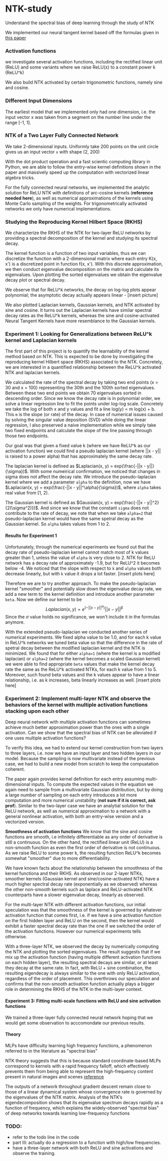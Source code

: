 # NTK-study
Understand the spectral bias of deep learning through the study of NTK

We implemented our neural tangent kernel based off the formulas given in [this paper](https://papers.nips.cc/paper/2019/file/c4ef9c39b300931b69a36fb3dbb8d60e-Paper.pdf)

### Activation functions
we investigate several activation functions, including the rectified linear unit (ReLU) and some variants where we raise ReLU(x) to a constant power k (ReLU^k)

We also build NTK activated by certain trigonometric functions, namely sine and cosine. 

### Different Input Dimensions
The earliest model that we implemented only had one dimension, i.e. the input vector x was taken from a segment on the number line under the range [-1, 1]. 

### NTK of a Two Layer Fully Connected Network

We take 2-dimensional inputs. Uniformly take 200 points on the unit circle gives us an input vector `x` with shape (2, 200)

With the dot product operation and a fast scientic computing library in Python, we are able to follow the entry-wise kernel definitions shown in the paper and massively speed up the computation with vectorized linear algebra tricks. 

For the fully connected neural networks, we implemented the analytic solution for ReLU NTK with definitions of arc-cosine kernels (**reference needed here**), as well as numerical approximations of the kernels using Monte Carlo sampling of the weights.
For trigonometrically activated networks we only have numerical implementations. 


### Studying the Reproducing Kernel Hilbert Space (RKHS)
We characterize the RKHS of the NTK for two-layer ReLU networks by providing a spectral decomposition of the kernel and studying its spectral decay.

The kernel function is a function of two input variables, thus we can discretize the function with a 2-dimensional matrix where each entry K(x, x') is a discretized point in function f(x, x'). With this discrete approximation, we then conduct eigenvalue decomposition on the matrix and calculate its eigenvalues. Upon plotting the sorted eigenvalues we obtain the eigenvalue decay plot or spectral decay. 

We observe that for ReLU^k networks, the decay on log-log plots appear polynomial; the asymptotic decay actually appears linear - [insert picture]

We also plotted Laplacian kernels, Gaussian kernels, and NTK activated by sine and cosine. It turns out the Laplacian kernels have similar spectral decay rates as the ReLU^k kernels, whereas the sine and cosine-activated Neural Tangent Kernels have more resemblance to the Gaussian kernels.

### Experiment 1: Looking for Generalizations between ReLU^k kernel and Laplacian kernels

The first part of this project is to quantify the learnability of the kernel method based on NTK. This is expected to be done by investigating the reproducing 
kernel Hilbert space (RKHS) associated to the NTK. Concretely, we are interested in a quantified relationship between the ReLU^k activated NTK and laplacian kernels. 

We calculated the rate of the spectral decay by taking two end points (x = 30 and x = 100) representing the 30th and the 100th sorted eigenvalues. Between these two end points we obtain 70 eigenvalues sorted in descending order. Since we know the decay rate is in polynomial order, we solve a linear regression line to fit the points under log-log scale. Concretely we take the log of both x and y values and fit a line log(y) = m log(x) + b. This `m` is the slope (or rate) of the decay. In case of numerical issues caused by solving the singular value deposition (SVD) while doing the linear regression, I also preserved a naive implementation while we simply take two fixed endpoints and calculate the slope of the line passing through those two endpoints. 

Our goal was that given a fixed value k (where we have ReLU^k as our activation function) we could find a pseudo laplacian kernel (where ||x - y|| is raised to a power alpha) that has approximately the same decay rate. 

The laplacian kernel is defined as $Laplacian(x, y) = exp(\frac{-||x - y||}{\sigma})$. With some numeirical confirmation, we noticed that changes in sigma does not affect the decay rate. We introduce the pseudo-laplacian kernel where we add a parameter `alpha` to the definition, now we have $Laplacian(x, y) = exp(\frac{-||x - y||^\alpha}{\sigma})$, where `alpha` takes real value from [1, 2). 

The Gaussian kernel is defined as $Gaussian(x, y) = exp(\frac{-||x - y||^2}{2(\sigma^2)})$. And since we know that the constant `sigma` does not contribute to the rate of decay, we note that when we take `alpha=2` that pseudo-laplacian kernel would have the same spetral decay as the Gaussian kernel. So `alpha` takes values from 1 to 2. 


#### Results for Experiment 1
Unfortunately, through the numerical experiments we found out that the decay rate of pseudo-laplacian kernel cannot match most of k values greater than 1, unless the value of `alpha` is very close to 2. NTK for ReLU network has a decay rate of approximately -1.9, but for ReLU^2 it becomes below -4. We noticed that the slope with respect to `k` and `alpha` values both decrease linearly, but with `k` value it drops a lot faster. [insert plots here]

Therefore we are to try another approach. To make the pseudo-laplacian kernel "smoother" and potentially slow down the eigenvalue decay rate, we add a new term to the kernel definition and introduce another parameter `beta`. Now we define our kernel to be $$Laplacian(x, y) = e^{(-||x - y||^\alpha)} ||x - y||^\beta$$ Since the $\sigma$ value holds no significance, we won't include it in the formulas anymore. 

With the extended pseudo-laplacian we conducted another series of numerical experiments. We fixed alpha value to be 1.0, and for each k value in ReLU^k networks we tuned beta value so that the difference in the rate of spetral decay between the modified laplacian kernel and the NTK is minimized. We found that for either `alpha=1` (where the kernel is a modified laplacian) or `alpha=2` (where the kernel becomes a scaled Gaussian kernel) we were able to find appropriate `beta` values that make the kernel decay rate the same as the ReLU^k activated NTKs, for each k value from 1 to 5. Moreover, such found beta values and the k values appear to have a linear relationship, i.e. as k increases, beta linearly increases as well. [insert plots here]

 
### Experiment 2: Implement multi-layer NTK and observe the behaviors of the kernel with multiple activation functions stacking upon each other

Deep neural network with multiple activation functions can sometimes achieve much better approximation power than the ones with a single activation. Can we show that the spectral bias of NTK can be alleviated if one uses multiple activation functions?

To verify this idea, we had to extend our kernel construction from two layers to three layers, i.e. now we have an input layer and two hidden layers in our model. Because the sampling is now multivariate instead of the previous case, we had to build a new model from scratch to keep the compuatation coherent.

The paper again provides kernel definition for each entry assuming multi-dimensional inputs. To compute the expected values in the equation we again need to sample from a multivariate Gaussian distribution, but by doing a large number of sampling on each entry introduces a lot more computation and more numerical unstability (**not sure if it is correct, ask prof**). Similar to the two-layer case we have an analytial solution for the ReLU network, as well as numerical approximation to a network with a general nonlinear activation, with both an entry-wise version and a vectorized version. 

**Smoothness of activation functions** We know that the sine and cosine functions are smooth, i.e infinitely differentiable as any order of derivative is still a continuous. On the other hand, the rectified linear unit (ReLU) is a non-smooth function as even the first order of derivative is not continuous. As we raise ReLU to some power k, the resulting function ReLU^k becomes somewhat "smoother" due to more differentiability.

We have known facts about the relationship between the smoothness of the kernel functiona and their RKHS. As observed in our 2-layer NTKs, smoother kernels (Gaussian kernel and sine/cosine-activated NTK) have a much higher spectral decay rate (exponentially as we observed) whereas the other non-smooth kernels such as laplace and ReLU-activated NTK counterparts have a slower eigenvalue decay, linearly as observed. 

For the multi-layer NTK with different activation functions, our initial speculation was that the smoothness of the kernel is governed by whatever activation function that comes first, i.e. if we have a sine activation function on the first hidden layer and ReLU on the second, then the kernel would exhibit a faster spectral decay rate than the one if we switched the order of the activation functions. However our numerical experiments tells otherwise. 

With a three-layer NTK, we observed the decay by numerically computing the NTK and plotting the sorted eigenvalues. The result suggests that if we mix up the activation function (having multiple different activation functions on each hidden layer), the resulting spectral decays are similar, or at least they decay at the same rate. In fact, with ReLU + sine combination, the resulting eigendecay is always similar to the one with only ReLU activation, regardless of the order of placement. This overthrows our speculation and confirms that the non-smooth activation function actually plays a bigger role in determining the RKHS of the NTK in the multi-layer context.


#### Experiment 3: Fitting multi-scale functions with ReLU and sine activation functions

We trained a three-layer fully connected neural network hoping that we would get some observation to acccomondate our previous results. 

#### Theory
MLPs have difficulty learning high frequency functions, a phenomenon referred to in the literature as "spectral bias"

NTK theory suggests that this is because standard coordinate-based MLPs correspond to kernels with a rapid frequency falloff, which effectively prevents them from being able to represent the high-frequency content present in natural images and scenes
[reference](https://arxiv.org/pdf/2006.10739.pdf)

The outputs of a network throughout gradient descent remain close to those of a linear dynamical system whose convergence rate is governed by the eigenvalues of the NTK matrix. Analysis of the NTK’s eigendecomposition shows that its eigenvalue spectrum decays rapidly as a function of frequency, which explains the widely-observed "spectral bias" of deep networks towards learning
low-frequency functions

### TODO:
 - refer to the todo line in the code
 - part III: actually do a regression to a function with high/low frequencies. 
 - have a three-layer network with both ReLU and sine activations and observe the training. 
